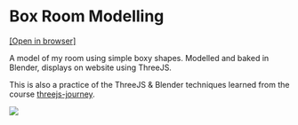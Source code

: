 # Box Room Modelling

[[Open in browser]](https://francochan.co/BoxRoom/)

A model of my room using simple boxy shapes. Modelled and baked in Blender, displays on website using ThreeJS.

This is also a practice of the ThreeJS & Blender techniques learned from the course [threejs-journey](https://threejs-journey.xyz/).

![](BoxRoom_30fps.gif)